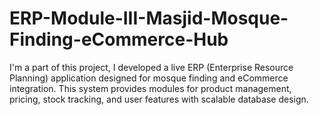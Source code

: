 # ERP-Module-III-Masjid-Mosque-Finding-eCommerce-Hub
I'm a part of this project, I developed a live ERP (Enterprise Resource Planning) application designed for mosque finding and eCommerce integration. This system provides modules for product management, pricing, stock tracking, and user features with scalable database design. 
